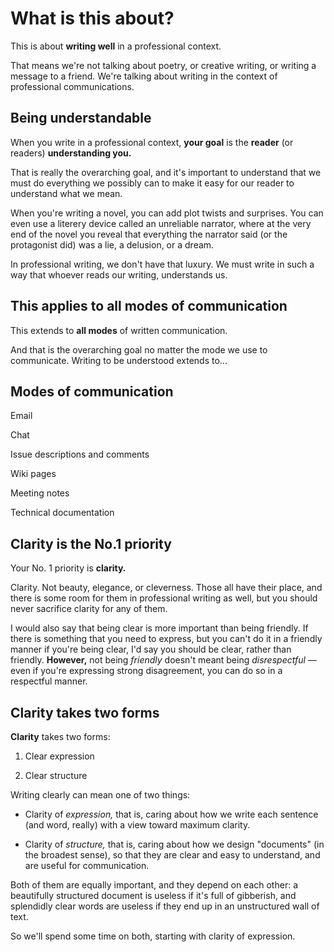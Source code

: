 # What is this about? <!-- .element class="hidden" -->

This is about **writing well** in a professional context.

<!-- Note --> 
That means we're not talking about poetry, or creative writing, or
writing a message to a friend. We're talking about writing in the
context of professional communications.


## Being understandable <!-- .element class="hidden" -->

When you write in a professional context, **your goal** is the
**reader** (or readers) **understanding you.**

<!-- Note -->
That is really the overarching goal, and it's important to understand
that we must do everything we possibly can to make it easy for our
reader to understand what we mean.

When you're writing a novel, you can add plot twists and
surprises. You can even use a literery device called an unreliable
narrator, where at the very end of the novel you reveal that
everything the narrator said (or the protagonist did) was a lie, a
delusion, or a dream.

In professional writing, we don't have that luxury. We must write in
such a way that whoever reads our writing, understands us.


## This applies to all modes of communication <!-- .element class="hidden" -->

This extends to **all modes** of written communication.

<!-- Note -->
And that is the overarching goal no matter the mode we use to
communicate. Writing to be understood extends to...


## Modes of communication <!-- .element class="hidden" -->

Email <!-- .element class="fragment" -->

Chat <!-- .element class="fragment" -->

Issue descriptions and comments <!-- .element class="fragment" -->

Wiki pages <!-- .element class="fragment" -->

Meeting notes <!-- .element class="fragment" -->

Technical documentation <!-- .element class="fragment" -->


## Clarity is the No.1 priority <!-- .element class="hidden" -->

Your No. 1 priority is **clarity.**

<!-- Note -->
Clarity. Not beauty, elegance, or cleverness. Those all have their
place, and there is some room for them in professional writing as
well, but you should never sacrifice clarity for any of them.

I would also say that being clear is more important than being
friendly. If there is something that you need to express, but you
can't do it in a friendly manner if you're being clear, I'd say you
should be clear, rather than friendly. **However,** not being
*friendly* doesn't meant being *disrespectful* — even if you're
expressing strong disagreement, you can do so in a respectful manner.


## Clarity takes two forms <!-- .element class="hidden" -->

**Clarity** takes two forms:

1. Clear expression

2. Clear structure

<!-- Note -->
Writing clearly can mean one of two things:

* Clarity of *expression,* that is, caring about how we write each
  sentence (and word, really) with a view toward maximum clarity.

* Clarity of *structure,* that is, caring about how we design
  "documents" (in the broadest sense), so that they are clear and easy
  to understand, and are useful for communication.

Both of them are equally important, and they depend on each other: a
beautifully structured document is useless if it's full of gibberish,
and splendidly clear words are useless if they end up in an
unstructured wall of text.

So we'll spend some time on both, starting with clarity of expression.
